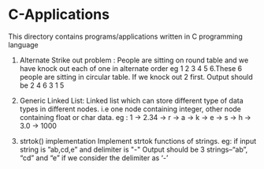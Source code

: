 # C-Applications
This directory contains programs/applications written in C programming language

1. Alternate Strike out problem : 
  People are sitting on round table and we have knock out each of one in alternate order eg 1 2 3 4 5 6.These 6 people are sitting in circular table. If we knock out 2 first. Output should be 2 4 6 3 1 5

2. Generic Linked List:
  Linked list which can store different type of data types in different nodes. i.e one node containing integer, other node containing float or char data. 
  eg : 1 -> 2.34 -> r -> a -> k -> e -> s -> h -> 3.0 -> 1000

3. strtok() implementation
  Implement strtok functions of strings.
  eg: if input string is ”ab,cd,e” and delimiter is "-"
  Output should be 3 strings–“ab”, “cd” and “e” if we consider the delimiter as ‘-’
